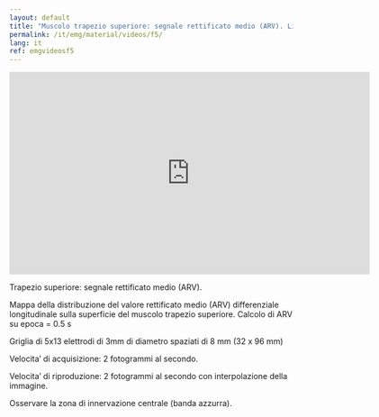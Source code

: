 ```yaml
---
layout: default
title: "Muscolo trapezio superiore: segnale rettificato medio (ARV). Lieve elevazione della spalla."
permalink: /it/emg/material/videos/f5/
lang: it
ref: emgvideosf5
---
```


<iframe width="640" height="360" src="https://www.youtube-nocookie.com/embed/T-z7GuuGH64?rel=0&loop=1&modestbranding=1&playlist=T-z7GuuGH64" frameborder="0" gesture="media" allowfullscreen></iframe>

Trapezio superiore: segnale rettificato medio (ARV).

Mappa della distribuzione del valore rettificato medio (ARV) differenziale longitudinale sulla superficie del muscolo trapezio superiore. Calcolo di ARV su epoca = 0.5 s

Griglia di 5x13 elettrodi di 3mm di diametro spaziati di 8 mm (32 x 96 mm)

Velocita’ di acquisizione: 2 fotogrammi al secondo.

Velocita’ di riproduzione: 2 fotogrammi al secondo con interpolazione della immagine.

Osservare la zona di innervazione centrale (banda azzurra).
